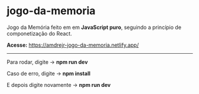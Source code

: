 # jogo-da-memoria
Jogo da Memória feito em em **JavaScript puro**, seguindo a princípio de componetização do React.

**Acesse:** https://amdrejr-jogo-da-memoria.netlify.app/

---

Para rodar, digite -> **npm run dev**

Caso de erro, digite -> **npm install**

E depois digite novamente -> **npm run dev** 
